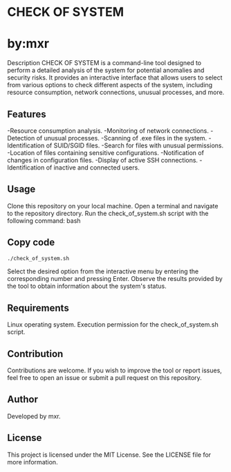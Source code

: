 # CHECK OF SYSTEM 
# by:mxr

Description
CHECK OF SYSTEM is a command-line tool designed to perform a detailed analysis of the system for potential anomalies and security risks. It provides an interactive interface that allows users to select from various options to check different aspects of the system, including resource consumption, network connections, unusual processes, and more.

## Features
-Resource consumption analysis.
-Monitoring of network connections.
-Detection of unusual processes.
-Scanning of .exe files in the system.
-Identification of SUID/SGID files.
-Search for files with unusual permissions.
-Location of files containing sensitive configurations.
-Notification of changes in configuration files.
-Display of active SSH connections.
-Identification of inactive and connected users.

## Usage
Clone this repository on your local machine.
Open a terminal and navigate to the repository directory.
Run the check_of_system.sh script with the following command:
bash

## Copy code

```bash
./check_of_system.sh
```
Select the desired option from the interactive menu by entering the corresponding number and pressing Enter.
Observe the results provided by the tool to obtain information about the system's status.

## Requirements
Linux operating system.
Execution permission for the check_of_system.sh script.
## Contribution
Contributions are welcome. If you wish to improve the tool or report issues, feel free to open an issue or submit a pull request on this repository.

## Author
Developed by mxr.

## License
This project is licensed under the MIT License. See the LICENSE file for more information.

